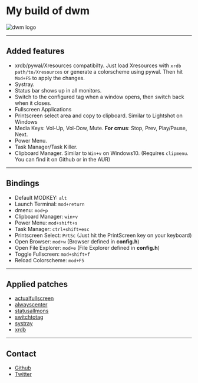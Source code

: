 # My build of dwm

![dwm logo](dwm.png)

---

## Added features

+ xrdb/pywal/Xresources compatibilty. Just load Xresources with `xrdb path/to/Xresources` or generate a colorscheme using pywal. Then hit `Mod+F5` to apply the changes.
+ Systray.
+ Status bar shows up in  all monitors.
+ Switch to the configured tag when a window opens, then switch back when it closes.
+ Fullscreen Applications
+ Printscreen select area and copy to clipboard. Similar to Lightshot on Windows
+ Media Keys: Vol-Up, Vol-Dow, Mute. **For cmus**: Stop, Prev, Play/Pause, Next.
+ Power Menu.
+ Task Manager/Task Killer.
+ Clipboard Manager. Similar to `Win+v` on Windows10. (Requires `clipmenu`. You can find it on Github or in the AUR)

---

## Bindings

+ Default MODKEY: `alt`
+ Launch Terminal: `mod+return`
+ dmenu: `mod+p`
+ Clipboard Manager: `win+v`
+ Power Menu: `mod+shift+s`
+ Task Manager: `ctrl+shift+esc`
+ Printscreen Select: `PrtSc` (Just hit the PrintScreen key on your keyboard)
+ Open Browser: `mod+w` (Browser defined in **config.h**)
+ Open File Explorer: `mod+e` (File Explorer defined in **config.h**)
+ Toggle Fullscreen: `mod+shift+f`
+ Reload Colorscheme: `mod+F5`

---

## Applied patches

+ [actualfullscreen](https://dwm.suckless.org/patches/actualfullscreen/)
+ [alwayscenter](https://dwm.suckless.org/patches/alwayscenter/)
+ [statusallmons](https://dwm.suckless.org/patches/statusallmons/)
+ [switchtotag](https://dwm.suckless.org/patches/switchtotag/)
+ [systray](https://dwm.suckless.org/patches/systray/)
+ [xrdb](https://dwm.suckless.org/patches/xrdb/)

---

## Contact

- [Github](https://github.com/FawkesOficial)
- [Twitter](https://twitter.com/FawkesOficial)
